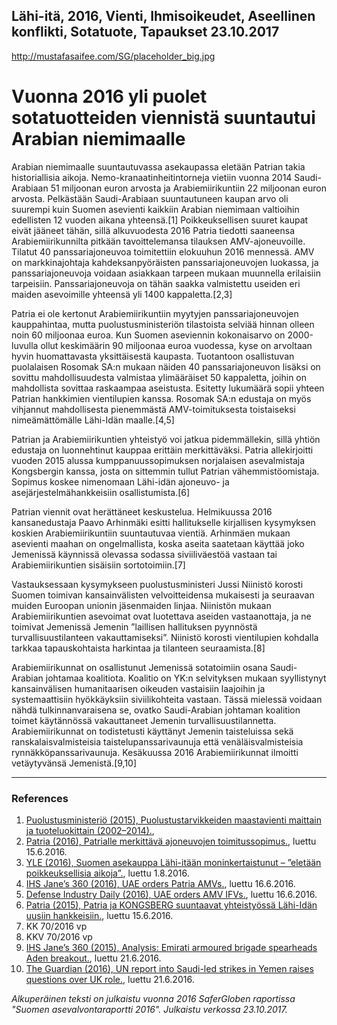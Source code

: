 Lähi-itä, 2016, Vienti, Ihmisoikeudet, Aseellinen konflikti, Sotatuote, Tapaukset
23.10.2017
-
http://mustafasaifee.com/SG/placeholder_big.jpg


# Vuonna 2016 yli puolet sotatuotteiden viennistä suuntautui Arabian niemimaalle

Arabian niemimaalle suuntautuvassa asekaupassa eletään Patrian takia historiallisia aikoja. Nemo-kranaatinheitintorneja vietiin vuonna 2014 Saudi-Arabiaan 51 miljoonan euron arvosta ja Arabiemiirikuntiin 22 miljoonan euron arvosta. Pelkästään Saudi-Arabiaan suuntautuneen kaupan arvo oli suurempi kuin Suomen asevienti kaikkiin Arabian niemimaan valtioihin edellisten 12 vuoden aikana yhteensä.[1] Poikkeuksellisen suuret kaupat eivät jääneet tähän, sillä alkuvuodesta 2016 Patria tiedotti saaneensa Arabiemiirikunnilta pitkään tavoittelemansa tilauksen AMV-ajoneuvoille. Tilatut 40 panssariajoneuvoa toimitettiin elokuuhun 2016 mennessä. AMV on markkinajohtaja kahdeksanpyöräisten panssariajoneuvojen luokassa, ja panssariajoneuvoja voidaan asiakkaan tarpeen mukaan muunnella erilaisiin tarpeisiin. Panssariajoneuvoja on tähän saakka valmistettu useiden eri maiden asevoimille yhteensä yli 1400 kappaletta.[2,3]

Patria ei ole kertonut Arabiemiirikuntiin myytyjen panssariajoneuvojen kauppahintaa, mutta puolustusministeriön tilastoista selviää hinnan olleen noin 60 miljoonaa euroa. Kun Suomen aseviennin kokonaisarvo on 2000-luvulla ollut keskimäärin 90 miljoonaa euroa vuodessa, kyse on arvoltaan hyvin huomattavasta yksittäisestä kaupasta. Tuotantoon osallistuvan puolalaisen Rosomak SA:n mukaan näiden 40 panssariajoneuvon lisäksi on sovittu mahdollisuudesta valmistaa ylimääräiset 50 kappaletta, joihin on mahdollista sovittaa raskaampaa aseistusta. Esitetty lukumäärä sopii yhteen Patrian hankkimien vientilupien kanssa. Rosomak SA:n edustaja on myös vihjannut mahdollisesta pienemmästä AMV-toimituksesta toistaiseksi nimeämättömälle Lähi-Idän maalle.[4,5]

Patrian ja Arabiemiirikuntien yhteistyö voi jatkua pidemmällekin, sillä yhtiön edustaja on luonnehtinut kauppaa erittäin merkittäväksi. Patria allekirjoitti vuoden 2015 alussa kumppanuussopimuksen norjalaisen asevalmistaja Kongsbergin kanssa, josta on sittemmin tullut Patrian vähemmistöomistaja. Sopimus koskee nimenomaan Lähi-idän ajoneuvo- ja asejärjestelmähankkeisiin osallistumista.[6]

Patrian viennit ovat herättäneet keskustelua. Helmikuussa 2016 kansanedustaja Paavo Arhinmäki esitti hallitukselle kirjallisen kysymyksen koskien Arabiemiirikuntiin suuntautuvaa vientiä. Arhinmäen mukaan asevienti maahan on ongelmallista, koska aseita saatetaan käyttää joko Jemenissä käynnissä olevassa sodassa siviiliväestöä vastaan tai Arabiemiirikuntien sisäisiin sortotoimiin.[7]

Vastauksessaan kysymykseen puolustusministeri Jussi Niinistö korosti Suomen toimivan kansainvälisten velvoitteidensa mukaisesti ja seuraavan muiden Euroopan unionin jäsenmaiden linjaa. Niinistön mukaan Arabiemiirikuntien asevoimat ovat luotettava aseiden vastaanottaja, ja ne toimivat Jemenissä Jemenin ”laillisen hallituksen pyynnöstä turvallisuustilanteen vakauttamiseksi”. Niinistö korosti vientilupien kohdalla tarkkaa tapauskohtaista harkintaa ja tilanteen seuraamista.[8]

Arabiemiirikunnat on osallistunut Jemenissä sotatoimiin osana Saudi-Arabian johtamaa koalitiota. Koalitio on YK:n selvityksen mukaan syyllistynyt kansainvälisen humanitaarisen oikeuden vastaisiin laajoihin ja systemaattisiin hyökkäyksiin siviilikohteita vastaan. Tässä mielessä voidaan nähdä tulkinnanvaraisena se, ovatko Saudi-Arabian johtaman koalition toimet käytännössä vakauttaneet Jemenin turvallisuustilannetta. Arabiemiirikunnat on todistetusti käyttänyt Jemenin taisteluissa sekä ranskalaisvalmisteisia taistelupanssarivaunuja että venäläisvalmisteisia rynnäkköpanssarivaunuja. Kesäkuussa 2016 Arabiemiirikunnat ilmoitti vetäytyvänsä Jemenistä.[9,10]

***

### References

1. [Puolustusministeriö (2015), Puolustustarvikkeiden maastavienti maittain ja tuoteluokittain (2002–2014).](http://www.defmin.fi/index.phtml?s=148),
2. [Patria (2016), Patrialle merkittävä ajoneuvojen toimitussopimus.](http://patria.fi/fi/media/tiedotteet/patrialle-merkittava-ajoneuvojen-toimitussopimus), luettu 15.6.2016.
3. [YLE (2016), Suomen asekauppa Lähi-itään moninkertaistunut – ”eletään poikkeuksellisia aikoja”.](http://yle.fi/uutiset/suomen_asekauppa_lahi-itaan_moninkertaistunut__eletaan_poikkeuksellisia_aikoja/9046074), luettu 1.8.2016.
4. [IHS Jane’s 360 (2016), UAE orders Patria AMVs.](http://www.janes.com/article/57535/uae-orders-patria-amvs), luettu 16.6.2016.
5. [Defense Industry Daily (2016), UAE orders AMV IFVs.](http://www.defenseindustrydaily.com/uae-orders-amv-ifvs-04698/), luettu 16.6.2016.
6. [Patria (2015), Patria ja KONGSBERG suuntaavat yhteistyössä Lähi-Idän uusiin hankkeisiin.](http://patria.fi/fi/media/tiedotteet/patria-ja-kongsberg-suuntaavat-yhteistyossa-lahi-idan-uusiin-hankkeisiin), luettu 15.6.2016.
7. KK 70/2016 vp
8. KKV 70/2016 vp
9. [IHS Jane’s 360 (2015), Analysis: Emirati armoured brigade spearheads Aden breakout.](http://www.janes.com/article/53503/analysis-emirati-armoured-brigade-spearheads-aden-breakout), luettu 21.6.2016.
10. [The Guardian (2016), UN report into Saudi-led strikes in Yemen raises questions over UK role.](https://www.theguardian.com/world/2016/jan/27/un-report-into-saudi-led-strikes-in-yemen-raises-questions-over-uk-role), luettu 21.6.2016.

*Alkuperäinen teksti on julkaistu vuonna 2016 SaferGloben raportissa "Suomen asevalvontaraportti 2016".
Julkaistu verkossa 23.10.2017.*